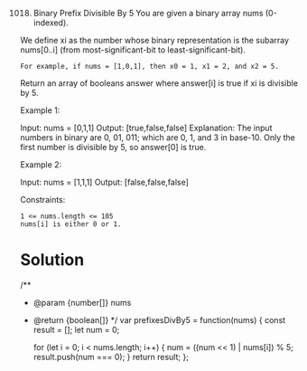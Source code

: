 1018. Binary Prefix Divisible By 5
You are given a binary array nums (0-indexed).

We define xi as the number whose binary representation is the subarray nums[0..i] (from most-significant-bit to least-significant-bit).

    For example, if nums = [1,0,1], then x0 = 1, x1 = 2, and x2 = 5.

Return an array of booleans answer where answer[i] is true if xi is divisible by 5.

 

Example 1:

Input: nums = [0,1,1]
Output: [true,false,false]
Explanation: The input numbers in binary are 0, 01, 011; which are 0, 1, and 3 in base-10.
Only the first number is divisible by 5, so answer[0] is true.

Example 2:

Input: nums = [1,1,1]
Output: [false,false,false]

 

Constraints:

    1 <= nums.length <= 105
    nums[i] is either 0 or 1.

# Solution
/**
 * @param {number[]} nums
 * @return {boolean[]}
 */
var prefixesDivBy5 = function(nums) {
    const result = [];
    let num = 0;

    for (let i = 0; i < nums.length; i++) {
        num = ((num << 1) | nums[i]) % 5;
        result.push(num === 0);
    }
    return result;
};
